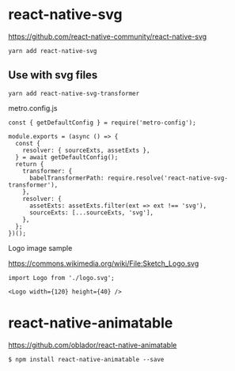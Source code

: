 # react-native-svg #

https://github.com/react-native-community/react-native-svg

```
yarn add react-native-svg
```

## Use with svg files ##

```
yarn add react-native-svg-transformer
```

metro.config.js

```
const { getDefaultConfig } = require('metro-config');

module.exports = (async () => {
  const {
    resolver: { sourceExts, assetExts },
  } = await getDefaultConfig();
  return {
    transformer: {
      babelTransformerPath: require.resolve('react-native-svg-transformer'),
    },
    resolver: {
      assetExts: assetExts.filter(ext => ext !== 'svg'),
      sourceExts: [...sourceExts, 'svg'],
    },
  };
})();
```

Logo image sample

https://commons.wikimedia.org/wiki/File:Sketch_Logo.svg

```
import Logo from './logo.svg';
```

```
<Logo width={120} height={40} />
```

# react-native-animatable #

https://github.com/oblador/react-native-animatable

```
$ npm install react-native-animatable --save
```
